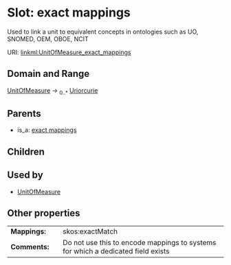 
# Slot: exact mappings

Used to link a unit to equivalent concepts in ontologies such as UO, SNOMED, OEM, OBOE, NCIT

URI: [linkml:UnitOfMeasure_exact_mappings](https://w3id.org/linkml/UnitOfMeasure_exact_mappings)


## Domain and Range

[UnitOfMeasure](UnitOfMeasure.md) &#8594;  <sub>0..\*</sub> [Uriorcurie](types/Uriorcurie.md)

## Parents

 *  is_a: [exact mappings](exact_mappings.md)

## Children


## Used by

 * [UnitOfMeasure](UnitOfMeasure.md)

## Other properties

|  |  |  |
| --- | --- | --- |
| **Mappings:** | | skos:exactMatch |
| **Comments:** | | Do not use this to encode mappings to systems for which a dedicated field exists |
